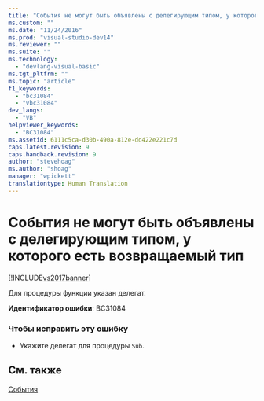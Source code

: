 ```yaml
---
title: "События не могут быть объявлены с делегирующим типом, у которого есть возвращаемый тип | Microsoft Docs"
ms.custom: ""
ms.date: "11/24/2016"
ms.prod: "visual-studio-dev14"
ms.reviewer: ""
ms.suite: ""
ms.technology: 
  - "devlang-visual-basic"
ms.tgt_pltfrm: ""
ms.topic: "article"
f1_keywords: 
  - "bc31084"
  - "vbc31084"
dev_langs: 
  - "VB"
helpviewer_keywords: 
  - "BC31084"
ms.assetid: 6111c5ca-d30b-490a-812e-dd422e221c7d
caps.latest.revision: 9
caps.handback.revision: 9
author: "stevehoag"
ms.author: "shoag"
manager: "wpickett"
translationtype: Human Translation
---
```

# События не могут быть объявлены с делегирующим типом, у которого есть возвращаемый тип
[!INCLUDE[vs2017banner](../../../csharp/includes/vs2017banner.md)]

Для процедуры функции указан делегат.  
  
 **Идентификатор ошибки**: BC31084  
  
### Чтобы исправить эту ошибку  
  
-   Укажите делегат для процедуры `Sub`.  
  
## См. также  
 [События](../../../visual-basic/programming-guide/language-features/events/events.md)